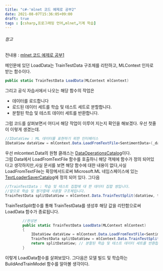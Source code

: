 ```yaml
---
title: "c#-'mlnet 코드 예제로 공부2"
date: 2021-08-07T15:36:05+09:00
draft: true
tags : [csharp,프로그래밍 언어,mlnet,기계 학습]
---
```

###### 참고
전내용 : [mlnet 코드 예제로 공부1](1-study-code-example.md)

메인문에 있던 LoadData는 TrainTestData 구조체를 리턴하고, MLContext 인자로 받는 함수이다.
```C#
public static TrainTestData LoadData(MLContext mlContext)
```
그리고 공식 자습서에서 나오는 해당 함수의 작업은
* 데이터를 로드합니다
* 로드된 데이터 세트를 학습 및 테스트 세트로 분할합니다.
* 분할된 학습 및 테스트 데이터 세트를 반환합니다.

그럼 코드를 살펴보면서 어디서 해당 작업이 이루어 지는지 확인을 해보겠다.
우선 첫줄이 이렇게 생겼는데.
```C#
//IDataView : ML 데이터를 표현하기 위한 인터페이스
IDataView dataView = mlContext.Data.LoadFromTextFile<SentimentData>(_dataPath, hasHeader: false);
```
우선 mlcontext.Data의 원형 클래스는 [DataOperationsCatalog](https://docs.microsoft.com/ko-kr/dotnet/api/microsoft.ml.dataoperationscatalog?view=ml-dotnet)이다.  
 그럼 Data에서 LoadFromTextFile 함수를 호출하니 해당 객체에 함수가 정의 되어있다고 생각하지만,사실 문서를 보면 해당 함수에 대한 내용이 없다,사실 LoadFromTextFile는 확장메서드로써 Microsoft.ML 네임스페이스에 있는 [TextLoaderSaverCatalog](https://docs.microsoft.com/ko-kr/dotnet/api/microsoft.ml.textloadersavercatalog?view=ml-dotnet)에 정의 되어 있다. 그다음

 ```C#
 //TrainTestData : 학습 및 테스트 집합에 대 한 데이터 집합 쌍입니다.
 //앞으로 학습 및 평가할때 사용할 구조체입니다.
 TrainTestData splitDataView = mlContext.Data.TrainTestSplit(dataView, testFraction: 0.2);
 ```
TrainTestSplit함수를 통해 TrainTestData를 생성후 해당 값을 리턴함으로써 LoadData 함수가 종료됩니다.
```C#
        //완성본
        public static TrainTestData LoadData(MLContext mlContext)
        {
            IDataView dataView = mlContext.Data.LoadFromTextFile<SentimentData>(_dataPath, hasHeader: false); //데이터를 로드합니다
            TrainTestData splitDataView = mlContext.Data.TrainTestSplit(dataView, testFraction: 0.2); // 로드된 데이터 세트를 학습 및 테스트 세트로 분할합니다.
            return splitDataView; // 분할된 학습 및 테스트 데이터 세트를 반환합니다.
        }
```
이렇게 LoadData함수를 살펴보았다. 그다음은 모델 빌드 및 학습하는 BuildAndTrainModel 함수를 알아볼 생각이다.
